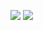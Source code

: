 <!--
### Hi there 👋

**a-pedroso/a-pedroso** is a ✨ _special_ ✨ repository because its `README.md` (this file) appears on your GitHub profile.

Here are some ideas to get you started:

- 🔭 I’m currently working on ...
- 🌱 I’m currently learning ...
- 👯 I’m looking to collaborate on ...
- 🤔 I’m looking for help with ...
- 💬 Ask me about ...
- 📫 How to reach me: ...
- 😄 Pronouns: ...
- ⚡ Fun fact: ...
-->
![](https://github-readme-stats.vercel.app/api/top-langs/?username=a-pedroso&layout=compact&theme=transparent&hide_border=true&hide_title=false&langs_count=6)
![](https://github-readme-stats.vercel.app/api?username=a-pedroso&show_icons=true&theme=transparent&count_private=true&hide_border=true&hide_title=true&hide_rank=true)
